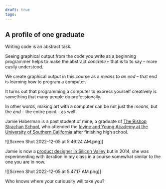 ```yaml
---
draft: true
tags:
---
```

## A profile of one graduate

Writing code is an abstract task.

Seeing graphical output from the code you write as a beginning programmer helps to make the abstract *concrete* – that is to to say – more easily understood.

We create graphical output in this course as a *means to an end* – that end is learning how to program a computer.

It turns out that programming a computer to express yourself creatively is something that many people do professionally.

In other words, making art with a computer can be not just the *means*, but the *end* – the entire point – as well.

Jamie Haberman is a past student of mine, a graduate of [The Bishop Strachan School](https://www.bss.on.ca), who attended the [Iovine and Young Academy at the University of Southern California](https://iovine-young.usc.edu/discover/founders) after finishing high school.

![[Screen Shot 2022-12-05 at 5.49.24 AM.png]]

Jamie is now a [product designer in Silicon Valley](https://www.linkedin.com/in/jamie-haberman-482958114/) but in 2014, she was experimenting with iteration in my class in a course somewhat similar to the one you are in now.

![[Screen Shot 2022-12-05 at 5.47.17 AM.png]]

Who knows where your curiousity will take you?

